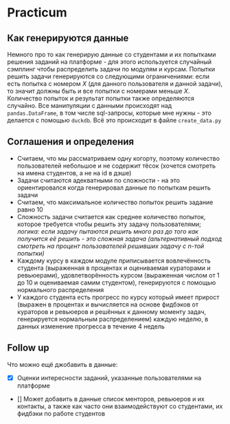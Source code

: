 # Practicum

## Как генерируются данные

Немного про то как генерирую данные со студентами и их попытками решения заданий на платформе - для этого используется случайный сэмплинг чтобы распределить задачи по модулям и курсам. Попытки решить задачи генерируются со следующими ограничениями: если есть попытка с номером $`X`$ (для данного пользователя и данной задачи), то значит должны быть и все попытки c номерами меньше $`X`$. Количество попыток и результат попытки также определяются случайно. Все манипуляции с данными происходят над `pandas.DataFrame`, в том числе sql-запросы, которые мне нужны - это делается с помощью `duckdb`. Всё это происходит в файле `create_data.py`

## Соглашения и определения

- Считаем, что мы рассматриваем одну когорту, поэтому количество пользователей небольшое и не содержит тёсок (хочется смотреть на имена студентов, а не на id в дэше)
- Задачи считаются адекватными по сложности - на это ориентировался когда генерировал данные по попыткам решить задачи
- Считаем, что макcимальное количество попыток решить задание равно 10
- Сложность задачи считается как среднее количество попыток, которое требуется чтобы решить эту задачу пользователями; *логика: если задачу пытаются решить много раз до того как получится её решить - это сложная задача (альтернативный подход смотреть на процент пользователей решивших задачу с n-той попытки)*
- Каждому курсу в каждом модуле приписывается вовлечённость студента (выраженная в процентах и оцениваемая кураторами и ревьюерами), удовлетворённость курсом (выраженная числом от 1 до 10 и оцениваемая самим студентом), генерируются с помощью нормального распределения
- У каждого студента есть прогресс по курсу который имеет прирост (выражен в процентах и вычисляется на основе фидбэков от кураторов и ревьюеров и решённых к данному моменту задач, генерируется нормальным распределением) каждую неделю, в данных изменение прогресса в течение 4 недель

## Follow up

Что можно ещё джобавить в данные:
- [X] Оценки интересности заданий, указанные пользователями на платформе
- [] Может добавить в данные список менторов, ревьюеров и их контакты, а также как часто они взаимодействуют со студентами, их фидбэки по работе студентов
